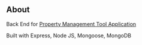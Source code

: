 ## About

Back End for [Property Management Tool Application](https://github.com/wghile/PM-Tool-React)

Built with Express, Node JS, Mongoose, MongoDB
